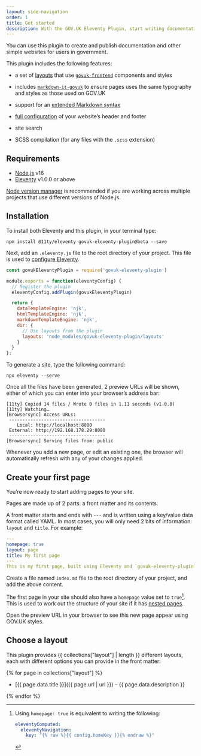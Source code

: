```yaml
---
layout: side-navigation
order: 1
title: Get started
description: With the GOV.UK Eleventy Plugin, start writing documentation rather than spend time building a website.
---
```


You can use this plugin to create and publish documentation and other simple websites for users in government.

This plugin includes the following features:

* a set of [layouts](layouts) that use [`govuk-frontend`](https://github.com/alphagov/govuk-frontend) components and styles

* includes [`markdown-it-govuk`](https://github.com/x-govuk/markdown-it-govuk) to ensure pages uses the same typography and styles as those used on GOV.UK

* support for an [extended Markdown syntax](markdown-advanced)

* [full configuration](options) of your website’s header and footer

* site search

* SCSS compilation (for any files with the `.scss` extension)

## Requirements

* [Node.js](https://nodejs.org/en/) v16
* [Eleventy](https://www.11ty.dev) v1.0.0 or above

[Node version manager](https://github.com/nvm-sh/nvm) is recommended if you are working across multiple projects that use different versions of Node.js.

## Installation

To install both Eleventy and this plugin, in your terminal type:

```shell
npm install @11ty/eleventy govuk-eleventy-plugin@beta --save
```

Next, add an `.eleventy.js` file to the root directory of your project. This file is used to [configure Eleventy](https://www.11ty.dev/docs/config/).

```js
const govukEleventyPlugin = require('govuk-eleventy-plugin')

module.exports = function(eleventyConfig) {
  // Register the plugin
  eleventyConfig.addPlugin(govukEleventyPlugin)

  return {
    dataTemplateEngine: 'njk',
    htmlTemplateEngine: 'njk',
    markdownTemplateEngine: 'njk',
    dir: {
      // Use layouts from the plugin
      layouts: 'node_modules/govuk-eleventy-plugin/layouts'
    }
  }
};
```

To generate a site, type the following command:

```shell
npx eleventy --serve
```

Once all the files have been generated, 2 preview URLs will be shown, either of which you can enter into your browser’s address bar:

```shell
[11ty] Copied 14 files / Wrote 0 files in 1.11 seconds (v1.0.0)
[11ty] Watching…
[Browsersync] Access URLs:
 ------------------------------------
    Local: http://localhost:8080
 External: http://192.168.178.29:8080
 ------------------------------------
[Browsersync] Serving files from: public
```

Whenever you add a new page, or edit an existing one, the browser will automatically refresh with any of your changes applied.

## Create your first page

You’re now ready to start adding pages to your site.

Pages are made up of 2 parts: a front matter and its contents.

A front matter starts and ends with `---` and is written using a key/value data format called YAML. In most cases, you will only need 2 bits of information: `layout` and `title`. For example:

```yaml
---
homepage: true
layout: page
title: My first page
---
This is my first page, built using Eleventy and `govuk-eleventy-plugin`.
```

Create a file named `index.md` file to the root directory of your project, and add the above content.

The first page in your site should also have a `homepage` value set to `true`[^1]. This is used to work out the structure of your site if it has [nested pages](https://www.11ty.dev/docs/plugins/navigation/).

[^1]: Using `homepage: true` is equivalent to writing the following:

      ```yaml
      eleventyComputed:
        eleventyNavigation:
          key: "{% raw %}{{ config.homeKey }}{% endraw %}"
      ```

Open the preview URL in your browser to see this new page appear using GOV.UK styles.

## Choose a layout

This plugin provides {{ collections["layout"] | length }} different layouts, each with different options you can provide in the front matter:

{% for page in collections["layout"] %}

* [{{ page.data.title }}]({{ page.url | url }}) – {{ page.data.description }}

{% endfor %}
